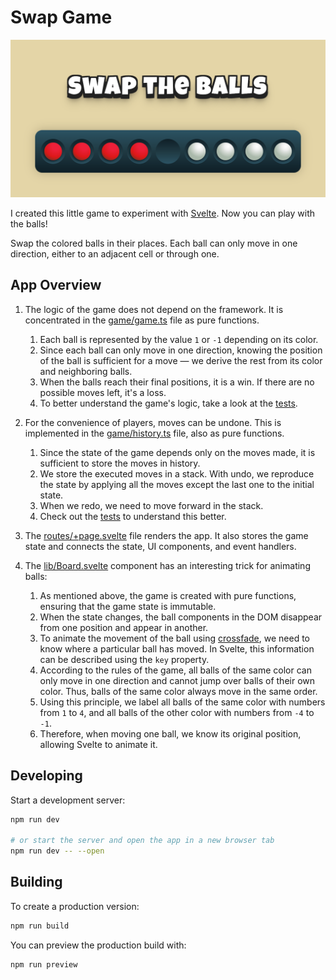 # Swap Game

[![](./static/swap.cf2739c8.png)](https://isqua.github.io/swap-game/)

I created this little game to experiment with [Svelte](https://svelte.dev). Now you can play with the balls!

Swap the colored balls in their places. Each ball can only move in one direction, either to an adjacent cell or through one.

## App Overview

1. The logic of the game does not depend on the framework. It is concentrated in the [game/game.ts](./src/game/game.ts) file as pure functions.
   1. Each ball is represented by the value `1` or `-1` depending on its color.
   1. Since each ball can only move in one direction, knowing the position of the ball is sufficient for a move — we derive the rest from its color and neighboring balls.
   1. When the balls reach their final positions, it is a win. If there are no possible moves left, it's a loss.
   1. To better understand the game's logic, take a look at the [tests](./src/game/game.test.ts).
1. For the convenience of players, moves can be undone. This is implemented in the [game/history.ts](./src/game/history.ts) file, also as pure functions.

   1. Since the state of the game depends only on the moves made, it is sufficient to store the moves in history.
   1. We store the executed moves in a stack. With undo, we reproduce the state by applying all the moves except the last one to the initial state.
   1. When we redo, we need to move forward in the stack.
   1. Check out the [tests](./src/game/history.test.ts) to understand this better.

1. The [routes/+page.svelte](./src/routes/+page.svelte) file renders the app. It also stores the game state and connects the state, UI components, and event handlers.

1. The [lib/Board.svelte](./src/lib/Board.svelte) component has an interesting trick for animating balls:
   1. As mentioned above, the game is created with pure functions, ensuring that the game state is immutable.
   1. When the state changes, the ball components in the DOM disappear from one position and appear in another.
   1. To animate the movement of the ball using [crossfade](https://svelte.dev/docs/svelte-transition#crossfade), we need to know where a particular ball has moved. In Svelte, this information can be described using the `key` property.
   1. According to the rules of the game, all balls of the same color can only move in one direction and cannot jump over balls of their own color. Thus, balls of the same color always move in the same order.
   1. Using this principle, we label all balls of the same color with numbers from `1` to `4`, and all balls of the other color with numbers from `-4` to `-1`.
   1. Therefore, when moving one ball, we know its original position, allowing Svelte to animate it.

## Developing

Start a development server:

```bash
npm run dev

# or start the server and open the app in a new browser tab
npm run dev -- --open
```

## Building

To create a production version:

```bash
npm run build
```

You can preview the production build with:

```bash
npm run preview
```
